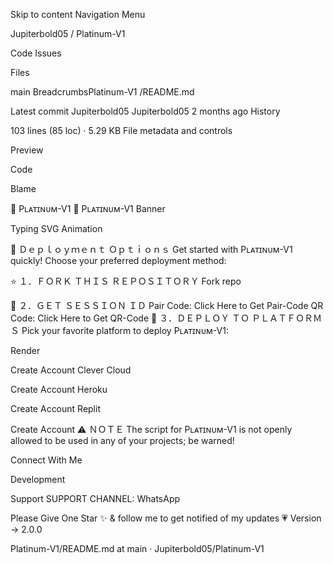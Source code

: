 Skip to content
Navigation Menu


Jupiterbold05
 /
Platinum-V1



Code
Issues


Files

 main
BreadcrumbsPlatinum-V1
/README.md


Latest commit
Jupiterbold05
Jupiterbold05
2 months ago
History

103 lines (85 loc) · 5.29 KB
File metadata and controls

Preview

Code

Blame


🌟 Pʟᴀᴛɪɴᴜᴍ-V1 🌟
Pʟᴀᴛɪɴᴜᴍ-V1 Banner

Typing SVG Animation

🚀 Ｄｅｐｌｏｙｍｅｎｔ Ｏｐｔｉｏｎｓ
Get started with Pʟᴀᴛɪɴᴜᴍ-V1 quickly! Choose your preferred deployment method:

⭐ １．ＦＯＲＫ ＴＨＩＳ ＲＥＰＯＳＩＴＯＲＹ
Fork repo

🔑 ２．ＧＥＴ ＳＥＳＳＩＯＮ ＩＤ
Pair Code: Click Here to Get Pair-Code
QR Code: Click Here to Get QR-Code
🌈 ３．ＤＥＰＬＯＹ ＴＯ ＰＬＡＴＦＯＲＭＳ
Pick your favorite platform to deploy Pʟᴀᴛɪɴᴜᴍ-V1:

Render


Create Account
Clever Cloud


Create Account
Heroku


Create Account
Replit


Create Account
⚠️ ＮＯＴＥ
The script for Pʟᴀᴛɪɴᴜᴍ-V1 is not openly allowed to be used in any of your projects; be warned!

Connect With Me


 

Development

Support
SUPPORT CHANNEL: WhatsApp

Please Give One Star ✨ & follow me to get notified of my updates 💗
Version -> 2.0.0

Platinum-V1/README.md at main · Jupiterbold05/Platinum-V1 
